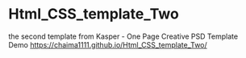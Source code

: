 # Html_CSS_template_Two
the second template from  Kasper - One Page Creative PSD Template
<br>
Demo
https://chaima1111.github.io/Html_CSS_template_Two/
